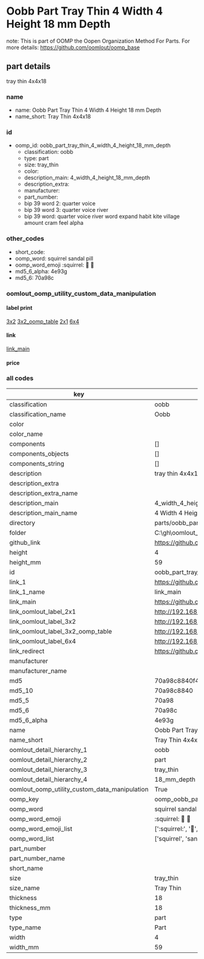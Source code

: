 # Oobb Part Tray Thin 4 Width 4 Height 18 mm Depth  

note: This is part of OOMP the Oopen Organization Method For Parts. For more details: https://github.com/oomlout/oomp_base

##  part details
  



tray thin 4x4x18



### name
* name: Oobb Part Tray Thin 4 Width 4 Height 18 mm Depth
* name_short: Tray Thin 4x4x18 
### id
* oomp_id: oobb_part_tray_thin_4_width_4_height_18_mm_depth
  * classification: oobb
  * type: part
  * size: tray_thin
  * color: 
  * description_main: 4_width_4_height_18_mm_depth
  * description_extra: 
  * manufacturer: 
  * part_number: 
  * bip 39 word 2: quarter voice
  * bip 39 word 3: quarter voice river
  * bip 39 word: quarter voice river word expand habit kite village amount cram feel alpha

### other_codes
* short_code: 
* oomp_word: squirrel sandal pill
* oomp_word_emoji :squirrel: :sandal: :pill:
* md5_6_alpha: 4e93g
* md5_6: 70a98c






### oomlout_oomp_utility_custom_data_manipulation
#### label print
[3x2](http://192.168.1.245:1112/?label=oomp%204e93g)
[3x2_oomp_table](http://192.168.1.108:1112/?label=oomp%204e93g)
[2x1](http://192.168.1.242:1112/?label=oomp%204e93g)
[6x4](http://192.168.1.55:1112/?label=oomp%204e93g)    

#### link

[link_main](https://github.com/oomlout/oomlout_oobb_version_4_generated_parts/tree/main/navigation_oomp/oobb/part/tray_thin/4_width_4_height_18_mm_depth/part)                              

#### price







### all codes 
| key | value |  
| --- | --- |  
| classification | oobb |  
| classification_name | Oobb |  
| color |  |  
| color_name |  |  
| components | [] |  
| components_objects | [] |  
| components_string | [] |  
| description | tray thin 4x4x18 |  
| description_extra |  |  
| description_extra_name |  |  
| description_main | 4_width_4_height_18_mm_depth |  
| description_main_name | 4 Width 4 Height 18 mm Depth |  
| directory | parts/oobb_part_tray_thin_4_width_4_height_18_mm_depth |  
| folder | C:\gh\oomlout_oobb_version_4_generated_parts\parts\oobb_part_tray_thin_4_width_4_height_18_mm_depth |  
| github_link | https://github.com/oomlout/oomlout_oomp_part_src/tree/main/parts/oobb_part_tray_thin_4_width_4_height_18_mm_depth |  
| height | 4 |  
| height_mm | 59 |  
| id | oobb_part_tray_thin_4_width_4_height_18_mm_depth |  
| link_1 | https://github.com/oomlout/oomlout_oobb_version_4_generated_parts/tree/main/navigation_oomp/oobb/part/tray_thin/4_width_4_height_18_mm_depth/part |  
| link_1_name | link_main |  
| link_main | https://github.com/oomlout/oomlout_oobb_version_4_generated_parts/tree/main/navigation_oomp/oobb/part/tray_thin/4_width_4_height_18_mm_depth/part |  
| link_oomlout_label_2x1 | http://192.168.1.242:1112/?label=oomp%204e93g |  
| link_oomlout_label_3x2 | http://192.168.1.245:1112/?label=oomp%204e93g |  
| link_oomlout_label_3x2_oomp_table | http://192.168.1.108:1112/?label=oomp%204e93g |  
| link_oomlout_label_6x4 | http://192.168.1.55:1112/?label=oomp%204e93g |  
| link_redirect | https://github.com/oomlout/oomlout_oobb_version_4_generated_parts/tree/main/parts/oobb_tray_thin_04_04_18 |  
| manufacturer |  |  
| manufacturer_name |  |  
| md5 | 70a98c8840f40f65a0a81fd775bd5d7b |  
| md5_10 | 70a98c8840 |  
| md5_5 | 70a98 |  
| md5_6 | 70a98c |  
| md5_6_alpha | 4e93g |  
| name | Oobb Part Tray Thin 4 Width 4 Height 18 mm Depth |  
| name_short | Tray Thin 4x4x18  |  
| oomlout_detail_hierarchy_1 | oobb |  
| oomlout_detail_hierarchy_2 | part |  
| oomlout_detail_hierarchy_3 | tray_thin |  
| oomlout_detail_hierarchy_4 | 18_mm_depth |  
| oomlout_oomp_utility_custom_data_manipulation | True |  
| oomp_key | oomp_oobb_part_tray_thin_4_width_4_height_18_mm_depth |  
| oomp_word | squirrel sandal pill |  
| oomp_word_emoji | :squirrel: :sandal: :pill: |  
| oomp_word_emoji_list | [':squirrel:', ':sandal:', ':pill:'] |  
| oomp_word_list | ['squirrel', 'sandal', 'pill'] |  
| part_number |  |  
| part_number_name |  |  
| short_name |  |  
| size | tray_thin |  
| size_name | Tray Thin |  
| thickness | 18 |  
| thickness_mm | 18 |  
| type | part |  
| type_name | Part |  
| width | 4 |  
| width_mm | 59 |  
